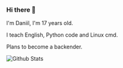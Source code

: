 ### Hi there 👋
I'm Daniil, I'm 17 years old.

I teach English, Python code and Linux cmd.

Plans to become a backender.

![Github Stats](https://github-readme-stats.vercel.app/api?username=DaniilAmoshiy1&count_private=true&show_icons=true&include_all_commits=true)

<!--
**DaniilAmoshiy1/DaniilAmoshiy1** is a ✨ _special_ ✨ repository because its `README.md` (this file) appears on your GitHub profile.


- 🔭 I’m currently working on ...
- 🌱 I’m currently learning ...
- 👯 I’m looking to collaborate on ...
- 🤔 I’m looking for help with ...
- 💬 Ask me about ...
- 📫 How to reach me: ...
- 😄 Pronouns: ...
- ⚡ Fun fact: ...
-->
